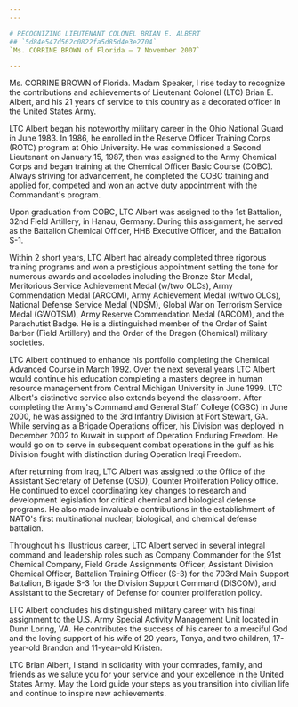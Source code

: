 ```yaml
---
---

# RECOGNIZING LIEUTENANT COLONEL BRIAN E. ALBERT
## `5d84e547d562c0822fa5d85d4e3e2704`
`Ms. CORRINE BROWN of Florida — 7 November 2007`

---
```



Ms. CORRINE BROWN of Florida. Madam Speaker, I rise today to 
recognize the contributions and achievements of Lieutenant Colonel 
(LTC) Brian E. Albert, and his 21 years of service to this country as a 
decorated officer in the United States Army.

LTC Albert began his noteworthy military career in the Ohio National 
Guard in June 1983. In 1986, he enrolled in the Reserve Officer 
Training Corps (ROTC) program at Ohio University. He was commissioned a 
Second Lieutenant on January 15, 1987, then was assigned to the Army 
Chemical Corps and began training at the Chemical Officer Basic Course 
(COBC). Always striving for advancement, he completed the COBC training 
and applied for, competed and won an active duty appointment with the 
Commandant's program.

Upon graduation from COBC, LTC Albert was assigned to the 1st 
Battalion, 32nd Field Artillery, in Hanau, Germany. During this 
assignment, he served as the Battalion Chemical Officer, HHB Executive 
Officer, and the Battalion S-1.

Within 2 short years, LTC Albert had already completed three rigorous 
training programs and won a prestigious appointment setting the tone 
for numerous awards and accolades including the Bronze Star Medal, 
Meritorious Service Achievement Medal (w/two OLCs), Army Commendation 
Medal (ARCOM), Army Achievement Medal (w/two OLCs), National Defense 
Service Medal (NDSM), Global War on Terrorism Service Medal (GWOTSM), 
Army Reserve Commendation Medal (ARCOM), and the Parachutist Badge. He 
is a distinguished member of the Order of Saint Barber (Field 
Artillery) and the Order of the Dragon (Chemical) military societies.

LTC Albert continued to enhance his portfolio completing the Chemical 
Advanced Course in March 1992. Over the next several years LTC Albert 
would continue his education completing a masters degree in human 
resource management from Central Michigan University in June 1999. LTC 
Albert's distinctive service also extends beyond the classroom. After 
completing the Army's Command and General Staff College (CGSC) in June 
2000, he was assigned to the 3rd Infantry Division at Fort Stewart, GA. 
While serving as a Brigade Operations officer, his Division was 
deployed in December 2002 to Kuwait in support of Operation Enduring 
Freedom. He would go on to serve in subsequent combat operations in the 
gulf as his Division fought with distinction during Operation Iraqi 
Freedom.

After returning from Iraq, LTC Albert was assigned to the Office of 
the Assistant Secretary of Defense (OSD), Counter Proliferation Policy 
office. He continued to excel coordinating key changes to research and 
development legislation for critical chemical and biological defense 
programs. He also made invaluable contributions in the establishment of 
NATO's first multinational nuclear, biological, and chemical defense 
battalion.

Throughout his illustrious career, LTC Albert served in several 
integral command and leadership roles such as Company Commander for the 
91st Chemical Company, Field Grade Assignments Officer, Assistant 
Division Chemical Officer, Battalion Training Officer (S-3) for the 
703rd Main Support Battalion, Brigade S-3 for the Division Support 
Command (DISCOM), and Assistant to the Secretary of Defense for counter 
proliferation policy.

LTC Albert concludes his distinguished military career with his final 
assignment to the U.S. Army Special Activity Management Unit located in 
Dunn Loring, VA. He contributes the success of his career to a merciful 
God and the loving support of his wife of 20 years, Tonya, and two 
children, 17-year-old Brandon and 11-year-old Kristen.

LTC Brian Albert, I stand in solidarity with your comrades, family, 
and friends as we salute you for your service and your excellence in 
the United States Army. May the Lord guide your steps as you transition 
into civilian life and continue to inspire new achievements.



